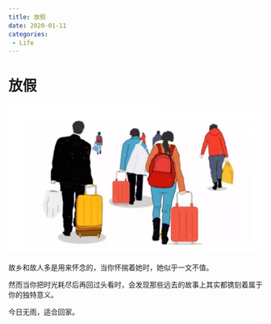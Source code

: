 ```yaml
---
title: 放假
date: 2020-01-11
categories:
 - Life
---
```


<!---->

# 放假

![img](./assets/dL8AAAAAAAAA&bo=HgRoAh4EaAIRFyA!.jpeg)

故乡和故人多是用来怀念的，当你怀揣着她时，她似乎一文不值。

然而当你把时光耗尽后再回过头看时，会发现那些远去的故事上其实都镌刻着属于你的独特意义。 

今日无雨，适合回家。
